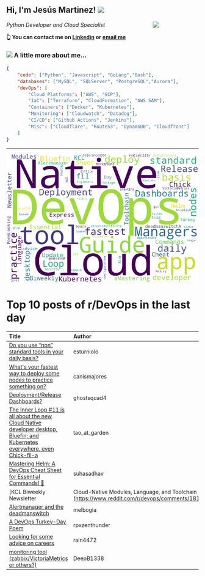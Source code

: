<!--
**jmartinezl/jmartinezl** is a ✨ _special_ ✨ repository because its `README.md` (this file) appears on your GitHub profile.

Here are some ideas to get you started:

- 🔭 I’m currently working on ...
- 🌱 I’m currently learning ...
- 👯 I’m looking to collaborate on ...
- 🤔 I’m looking for help with ...
- 💬 Ask me about ...
- 📫 How to reach me: ...
- 😄 Pronouns: ...
- ⚡ Fun fact: ...
-->

<h2>Hi, I'm Jesús Martinez! <img src="https://media.giphy.com/media/WUlplcMpOCEmTGBtBW/giphy.gif" width="30"> </h2>
<img align='right' src="https://media.giphy.com/media/NytMLKyiaIh6VH9SPm/giphy.gif" width="120">
<p><em>Python Developer and Cloud Specialist
</em></p>

**👆 You can contact me on [Linkedin](https://www.linkedin.com/in/jes%C3%BAs-martinez-2b7b10104/) or [email me](mailto:jesus.mtz.lorenzo@gmail.com)**

### <img src="https://media.giphy.com/media/VgCDAzcKvsR6OM0uWg/giphy.gif" width="50"> A little more about me...  

```json
{
    "code": ["Python", "Javascript", "GoLang","Bash"],
    "databases": ["MySQL", "SQLServer", "PostgreSQL","Aurora"],
    "devOps": [
        "Cloud Platforms": ["AWS", "GCP"],
        "IaC": ["Terraform", "CloudFormation", "AWS SAM"],
        "Containers": ["Docker", "Kubernetes"],
        "Monitoring": ["Cloudwatch", "Datadog"],
        "CI/CD": ["Github Actions", "Jenkins"],
        "Misc": ["Cloudflare", "Route53", "DynamoDB", "Cloudfront"]
    ]
}
```
---

![Wordcloud](./cloud.png)

# Top 10 posts of r/DevOps in the last day

| Title | Author | Score |
|:---|:---|:---|
| [Do you use “non” standard tools in your daily basis?](https://www.reddit.com/r/devops/comments/181is6d/do_you_use_non_standard_tools_in_your_daily_basis/) | esturniolo | 27 |
| [What's your fastest way to deploy some nodes to practice something on?](https://www.reddit.com/r/devops/comments/181dgf2/whats_your_fastest_way_to_deploy_some_nodes_to/) | canismajores | 7 |
| [Deployment/Release Dashboards?](https://www.reddit.com/r/devops/comments/181qdt9/deploymentrelease_dashboards/) | ghostsquad4 | 7 |
| [The Inner Loop #11 is all about the new Cloud Native developer desktop, Bluefin; and Kubernetes everywhere, even Chick-fil-a](https://www.reddit.com/r/devops/comments/1819qkz/the_inner_loop_11_is_all_about_the_new_cloud/) | tao_at_garden | 6 |
| [Mastering Helm: A DevOps Cheat Sheet for Essential Commands! 🚀](https://www.reddit.com/r/devops/comments/181zlpf/mastering_helm_a_devops_cheat_sheet_for_essential/) | suhasadhav | 4 |
| [KCL Biweekly Newsletter | Cloud-Native Modules, Language, and Toolchain Update Express!](https://www.reddit.com/r/devops/comments/181yyjf/kcl_biweekly_newsletter_cloudnative_modules/) | Peefy- | 2 |
| [Alertmanager and the deadmanswitch](https://www.reddit.com/r/devops/comments/181g90c/alertmanager_and_the_deadmanswitch/) | melbogia | 2 |
| [A DevOps Turkey-Day Poem](https://www.reddit.com/r/devops/comments/181cpct/a_devops_turkeyday_poem/) | rpxzenthunder | 2 |
| [Looking for some advice on careers](https://www.reddit.com/r/devops/comments/181lhyf/looking_for_some_advice_on_careers/) | rain4472 | 1 |
| [monitoring tool (zabbix/VictoriaMetrics or others?)](https://www.reddit.com/r/devops/comments/181w7ju/monitoring_tool_zabbixvictoriametrics_or_others/) | DeepB1338 | 0 |
